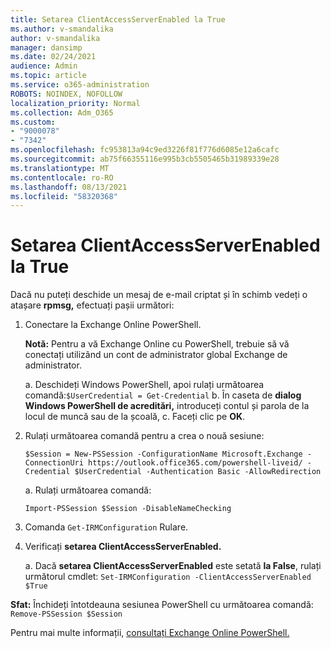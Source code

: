 ```yaml
---
title: Setarea ClientAccessServerEnabled la True
ms.author: v-smandalika
author: v-smandalika
manager: dansimp
ms.date: 02/24/2021
audience: Admin
ms.topic: article
ms.service: o365-administration
ROBOTS: NOINDEX, NOFOLLOW
localization_priority: Normal
ms.collection: Adm_O365
ms.custom:
- "9000078"
- "7342"
ms.openlocfilehash: fc953813a94c9ed3226f81f776d6085e12a6cafc
ms.sourcegitcommit: ab75f66355116e995b3cb5505465b31989339e28
ms.translationtype: MT
ms.contentlocale: ro-RO
ms.lasthandoff: 08/13/2021
ms.locfileid: "58320368"
---
```

# <a name="set-clientaccessserverenabled-to-true"></a>Setarea ClientAccessServerEnabled la True

Dacă nu puteți deschide un mesaj de e-mail criptat și în schimb vedeți o atașare **rpmsg,** efectuați pașii următori:

1. Conectare la Exchange Online PowerShell.

    **Notă:** Pentru a vă Exchange Online cu PowerShell, trebuie să vă conectați utilizând un cont de administrator global Exchange de administrator.

   a. Deschideți Windows PowerShell, apoi rulați următoarea comandă:`$UserCredential = Get-Credential`
   b. În caseta de **dialog Windows PowerShell de acreditări,** introduceți contul și parola de la locul de muncă sau de la școală, c. Faceți clic pe **OK**. 

2. Rulați următoarea comandă pentru a crea o nouă sesiune:

    `$Session = New-PSSession -ConfigurationName Microsoft.Exchange -ConnectionUri https://outlook.office365.com/powershell-liveid/ -Credential $UserCredential -Authentication Basic -AllowRedirection`

    a. Rulați următoarea comandă:
    
    `Import-PSSession $Session -DisableNameChecking`

3. Comanda `Get-IRMConfiguration` Rulare.

4. Verificați **setarea ClientAccessServerEnabled.** 

    a. Dacă **setarea ClientAccessServerEnabled** este setată **la False**, rulați următorul cmdlet: `Set-IRMConfiguration -ClientAccessServerEnabled $True`

**Sfat:** Închideți întotdeauna sesiunea PowerShell cu următoarea comandă: `Remove-PSSession $Session`

Pentru mai multe informații, [consultați Exchange Online PowerShell.](https://docs.microsoft.com/powershell/exchange/connect-to-exchange-online-powershell)

